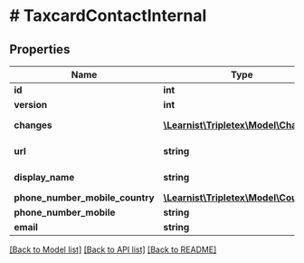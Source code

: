 # # TaxcardContactInternal

## Properties

Name | Type | Description | Notes
------------ | ------------- | ------------- | -------------
**id** | **int** |  | [optional]
**version** | **int** |  | [optional]
**changes** | [**\Learnist\Tripletex\Model\Change[]**](Change.md) |  | [optional] [readonly]
**url** | **string** |  | [optional] [readonly]
**display_name** | **string** |  | [optional] [readonly]
**phone_number_mobile_country** | [**\Learnist\Tripletex\Model\Country**](Country.md) |  | [optional]
**phone_number_mobile** | **string** |  | [optional]
**email** | **string** |  | [optional]

[[Back to Model list]](../../README.md#models) [[Back to API list]](../../README.md#endpoints) [[Back to README]](../../README.md)

